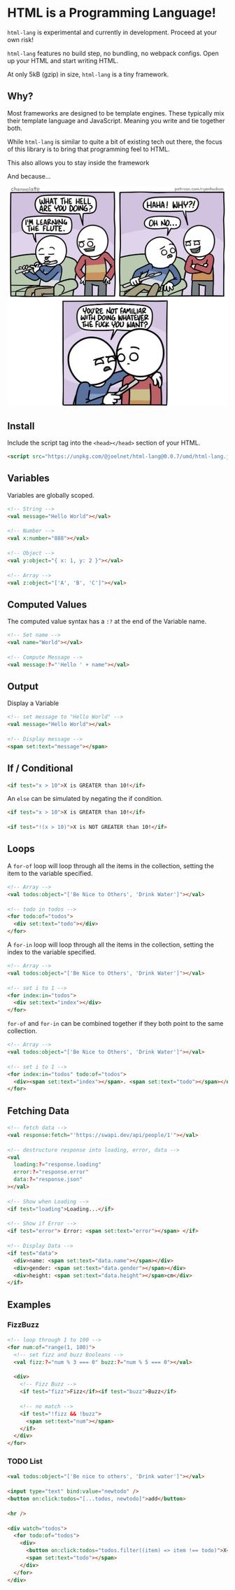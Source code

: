 # HTML is a Programming Language!

`html-lang` is experimental and currently in development. Proceed at your own risk!

`html-lang` features no build step, no bundling, no webpack configs. Open up your HTML and start writing HTML.

At only 5kB (gzip) in size, `html-lang` is a tiny framework.

## Why?

Most frameworks are designed to be template engines. These typically mix their template language and JavaScript. Meaning you write and tie together both.

While `html-lang` is similar to quite a bit of existing tech out there, the focus of this library is to bring that programming feel to HTML.

This also allows you to stay inside the framework

And because...

![Oh No... You're not familiar with doing whatever the fuck you want?](what-the-hell-are-you-doing.jpg)

## Install

Include the script tag into the `<head></head>` section of your HTML.

```html
<script src="https://unpkg.com/@joelnet/html-lang@0.0.7/umd/html-lang.js"></script>
```

## Variables

Variables are globally scoped.

```html
<!-- String -->
<val message="Hello World"></val>

<!-- Number -->
<val x:number="888"></val>

<!-- Object -->
<val y:object="{ x: 1, y: 2 }"></val>

<!-- Array -->
<val z:object="['A', 'B', 'C']"></val>
```

## Computed Values

The computed value syntax has a `:?` at the end of the Variable name.

```html
<!-- Set name -->
<val name="World"></val>

<!-- Compute Message -->
<val message:?="'Hello ' + name"></val>
```

## Output

Display a Variable

```html
<!-- set message to "Hello World" -->
<val message="Hello World"></val>

<!-- Display message -->
<span set:text="message"></span>
```

## If / Conditional

```html
<if test="x > 10">X is GREATER than 10!</if>
```

An `else` can be simulated by negating the if condition.

```html
<if test="x > 10">X is GREATER than 10!</if>

<if test="!(x > 10)">X is NOT GREATER than 10!</if>
```

## Loops

A `for-of` loop will loop through all the items in the collection, setting the item to the variable specified.

```html
<!-- Array -->
<val todos:object="['Be Nice to Others', 'Drink Water']"></val>

<!-- todo in todos -->
<for todo:of="todos">
  <div set:text="todo"></div>
</for>
```

A `for-in` loop will loop through all the items in the collection, setting the index to the variable specified.

```html
<!-- Array -->
<val todos:object="['Be Nice to Others', 'Drink Water']"></val>

<!-- set i to 1 -->
<for index:in="todos">
  <div set:text="index"></div>
</for>
```

`for-of` and `for-in` can be combined together if they both point to the same collection.

```html
<!-- Array -->
<val todos:object="['Be Nice to Others', 'Drink Water']"></val>

<!-- set i to 1 -->
<for index:in="todos" todo:of="todos">
  <div><span set:text="index"></span>. <span set:text="todo"></span></div>
</for>
```

## Fetching Data

```html
<!-- fetch data -->
<val response:fetch="'https://swapi.dev/api/people/1'"></val>

<!-- destructure response into loading, error, data -->
<val
  loading:?="response.loading"
  error:?="response.error"
  data:?="response.json"
></val>

<!-- Show when Loading -->
<if test="loading">Loading...</if>

<!-- Show if Error -->
<if test="error"> Error: <span set:text="error"></span> </if>

<!-- Display Data -->
<if test="data">
  <div>name: <span set:text="data.name"></span></div>
  <div>gender: <span set:text="data.gender"></span></div>
  <div>height: <span set:text="data.height"></span>cm</div>
</if>
```

## Examples

### FizzBuzz

```html
<!-- loop through 1 to 100 -->
<for num:of="range(1, 100)">
  <!-- set fizz and buzz Booleans -->
  <val fizz:?="num % 3 === 0" buzz:?="num % 5 === 0"></val>

  <div>
    <!-- Fizz Buzz -->
    <if test="fizz">Fizz</if><if test="buzz">Buzz</if>

    <!-- no match -->
    <if test="!fizz && !buzz">
      <span set:text="num"></span>
    </if>
  </div>
</for>
```

### TODO List

```html
<val todos:object="['Be nice to others', 'Drink water']"></val>

<input type="text" bind:value="newtodo" />
<button on:click:todos="[...todos, newtodo]">add</button>

<hr />

<div watch="todos">
  <for todo:of="todos">
    <div>
      <button on:click:todos="todos.filter((item) => item !== todo)">X</button>
      <span set:text="todo"></span>
    </div>
  </for>
</div>
```

